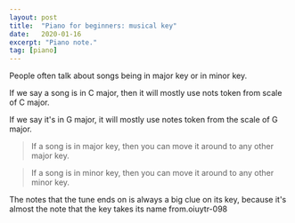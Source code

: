 ```yaml
---
layout: post
title:  "Piano for beginners: musical key"
date:   2020-01-16
excerpt: "Piano note."
tag: [piano]
---
```


People often talk about songs being in major key or in minor key. 

If we say a song is in C major, then it will mostly use nots token from scale of C major.

If we say it's in G major, it will mostly use notes token from the scale of G major.

> If a song is in major key, then you can move it around to any other major key.

> If a song is in minor key, then you can move it around to any other minor key.

The notes that the tune ends on is always a big clue on its key, because it's almost the note that the key takes its name from.oiuytr-098